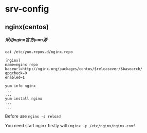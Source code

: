 # srv-config

## nginx(centos)

##### 采用nginx官方yum源

```
cat /etc/yum.repos.d/nginx.repo

[nginx]
name=nginx repo
baseurl=http://nginx.org/packages/centos/$releasever/$basearch/
gpgcheck=0
enabled=1
```

```
yum info nginx
...
...
yum install nginx
...
...
```

Before use `nginx -s reload` 

You need start nginx firstly with `nginx -p /etc/nginx/nginx.conf`

